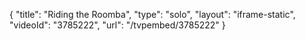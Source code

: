 {
    "title": "Riding the Roomba",
    "type": "solo",
    "layout": "iframe-static",
    "videoId": "3785222",
    "url": "\/tvpembed\/3785222"
}